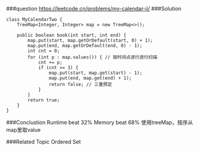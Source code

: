###question
https://leetcode.cn/problems/my-calendar-ii/
###Solution
```
class MyCalendarTwo {
    TreeMap<Integer, Integer> map = new TreeMap<>();

    public boolean book(int start, int end) {
        map.put(start, map.getOrDefault(start, 0) + 1);
        map.put(end, map.getOrDefault(end, 0) - 1);
        int cnt = 0;
        for (int p : map.values()) { // 按时间点进行进行扫描
            cnt += p;
            if (cnt >= 3) {
                map.put(start, map.get(start) - 1);
                map.put(end, map.get(end) + 1);
                return false; // 三重预定
            }
        }
        return true;
    }
}

```

###Conclustion
Runtime beat 32%
Memory beat 68%
使用treeMap，按序从map里取value

###Related Topic
Ordered Set